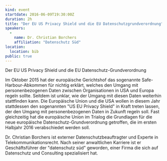 ```yaml
---
kind: event
startdate: 2016-06-09T19:30:00Z
duration: 2h
title: "Der EU US Privacy Shield und die EU Datenschutzgrundverordnung"
speakers:
  -
    name: Dr. Christian Borchers
    affiliation: "Datenschutz Süd"
location:
  location: bib
public: true
---
```

Der EU US Privacy Shield und die EU Datenschutz-Grundverordnung

Im Oktober 2015 hat der europäische Gerichtshof das sogenannte
Safe-Harbour-Abkommen für nichtig erklärt, welches den Umgang mit
personenbezogenen Daten zwischen Organisationen in USA und Europa
regeln sollte. Seitdem ist unklar, wie der Umgang mit diesen Daten
weiterhin stattfinden kann. Die Europäische Union und die USA
wollen in diesem Jahr stattdessen den sogenannten "US EU Privacy
Shield" in Kraft treten lassen, der den Umgang mit personenbezogenen
Daten in Zukunft regeln soll.
Fast gleichzeitig hat die europäische Union im Trialog die Grundlagen
für die neue europäische Datenschutz-Grundverordnung getroffen, die im
ersten Halbjahr 2016 verabschiedet werden soll.

Dr. Christian Borchers ist externer Datenschutzbeauftragter und
Experte in Telekommunikationsrecht. Nach seiner anwaltlichen Karriere
ist er Geschäftsführer der "datenschutz süd" geworden, einer Firma die
sich auf Datenschutz und Consulting spezialisiert hat.

